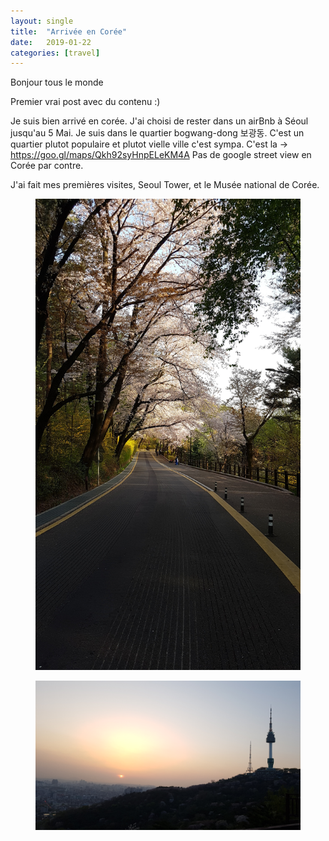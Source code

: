 ```yaml
---
layout: single
title:  "Arrivée en Corée"
date:   2019-01-22
categories: [travel]
---
```


Bonjour tous le monde

Premier vrai post avec du contenu :) 

Je suis bien arrivé en corée.
J'ai choisi de rester dans un airBnb à Séoul jusqu'au 5 Mai.
Je suis dans le quartier bogwang-dong 보광동. 
C'est un quartier plutot populaire et plutot vielle ville c'est sympa.
C'est la -> https://goo.gl/maps/Qkh92syHnpELeKM4A
Pas de google street view en Corée par contre. 

J'ai fait mes premières visites, Seoul Tower, et le Musée national de Corée.
<figure>
	<img src="assets/images/2019-04-21CherryBlossom.jpg">
</figure>
<figure>
	<img src="assets/images/2019-04-21SeoulTower.jpg">
</figure>